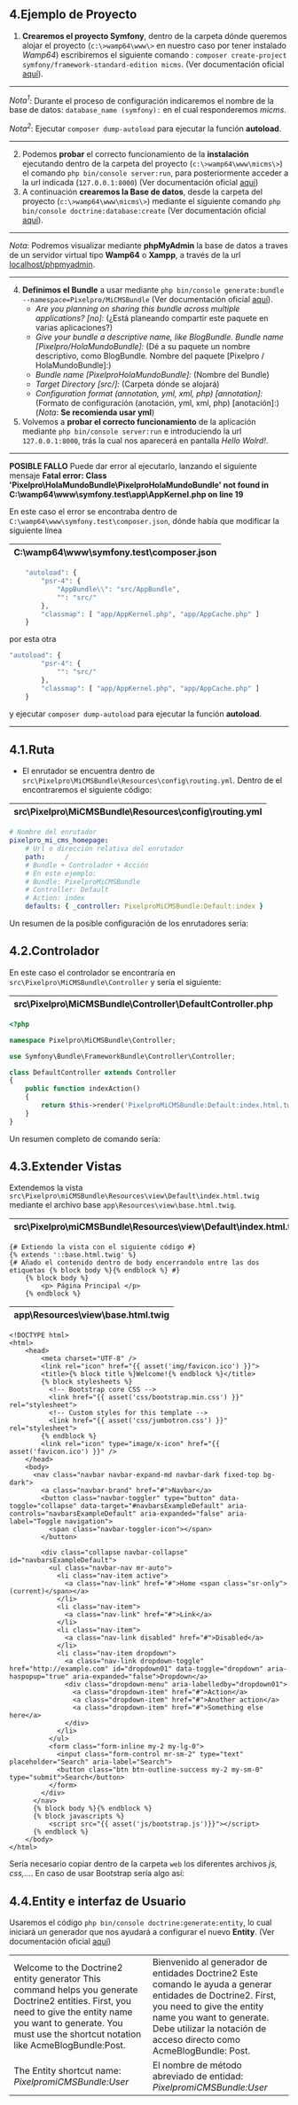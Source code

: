 4.Ejemplo de Proyecto
----------------------
1. **Crearemos el proyecto Symfony**, dentro de la carpeta dónde queremos alojar el proyecto (`c:\>wamp64\www\>` en nuestro caso por tener instalado *Wamp64*) escribiremos el siguiente comando : `composer create-project symfony/framework-standard-edition micms`.  (Ver documentación oficial [aquí](https://symfony.com/doc/current/setup.html#creating-symfony-applications-with-composer)).
----------------------------------

*Nota<sup>1</sup>*: Durante el proceso de configuración indicaremos el nombre de la base de datos: `database_name (symfony):` en el cual responderemos *micms*.

*Nota<sup>2</sup>*:  Ejecutar `composer dump-autoload` para ejecutar la función **autoload**.

----------------------------------

2. Podemos **probar** el correcto funcionamiento de la **instalación** ejecutando dentro de la carpeta del proyecto (`c:\>wamp64\www\micms\>`) el comando `php bin/console server:run`, para posteriormente acceder a la url indicada (`127.0.0.1:8000`) (Ver documentación oficial [aquí](https://symfony.com/doc/current/setup.html#running-the-symfony-application))
3. A continuación **crearemos la Base de datos**, desde la carpeta del proyecto (`c:\>wamp64\www\micms\>`) mediante el siguiente comando `php bin/console doctrine:database:create` (Ver documentación oficial [aquí](https://symfony.com/doc/current/doctrine.html#configuring-the-database)).

----------------------------------

*Nota*: Podremos visualizar mediante **phpMyAdmin** la base de datos a traves de un servidor virtual tipo **Wamp64** o **Xampp**, a través de la url [localhost/phpmyadmin](http://localhost/phpmyadmin/).

----------------------------------

4. **Definimos el Bundle** a usar mediante `php bin/console generate:bundle --namespace=Pixelpro/MiCMSBundle` (Ver documentación oficial [aquí](https://symfony.com/doc/current/bundles/SensioGeneratorBundle/commands/generate_bundle.html)).
   * *Are you planning on sharing this bundle across multiple applications? [no]:* (¿Está planeando compartir este paquete en varias aplicaciones?)
   * *Give your bundle a descriptive name, like BlogBundle. Bundle name [Pixelpro/HolaMundoBundle]:* (Dé a su paquete un nombre descriptivo, como BlogBundle. Nombre del paquete [Pixelpro / HolaMundoBundle]:)
   * *Bundle name [PixelproHolaMundoBundle]:* (Nombre del Bundle)
   * *Target Directory [src/]:* (Carpeta dónde se alojará)
   * *Configuration format (annotation, yml, xml, php) [annotation]:* (Formato de configuración (anotación, yml, xml, php) [anotación]:) (*Nota*: **Se recomienda usar yml**)
5. Volvemos a **probar el correcto funcionamiento** de la aplicación mediante `php bin/console server:run` e introduciendo la url `127.0.0.1:8000`, trás la cual nos aparecerá en pantalla *Hello Wolrd!*.

---------------------------------------------------------
**POSIBLE FALLO**
Puede dar error al ejecutarlo, lanzando el siguiente mensaje **Fatal error: Class 'Pixelpro\HolaMundoBundle\PixelproHolaMundoBundle' not found in C:\wamp64\www\symfony.test\app\AppKernel.php on line 19**

En este caso el error se encontraba dentro de `C:\wamp64\www\symfony.test\composer.json`, dónde había que modificar la siguiente línea 

| C:\wamp64\www\symfony.test\composer.json |
|------------------------------------------|

```php
    "autoload": {
        "psr-4": {
            "AppBundle\\": "src/AppBundle",
            "": "src/"
        },
        "classmap": [ "app/AppKernel.php", "app/AppCache.php" ]
    }
```

por esta otra 

```php
"autoload": {
        "psr-4": {
            "": "src/"
        },
        "classmap": [ "app/AppKernel.php", "app/AppCache.php" ]
    }
```

y ejecutar `composer dump-autoload` para ejecutar la función **autoload**. 

---------------------------------------------------------

4.1.Ruta
---------
* El enrutador se encuentra dentro de `src\Pixelpro\MiCMSBundle\Resources\config\routing.yml`. Dentro de el encontraremos el siguiente código:

| src\Pixelpro\MiCMSBundle\Resources\config\routing.yml |
|-------------------------------------------------------|

```yml
# Nombre del enrutador
pixelpro_mi_cms_homepage:
    # Url o dirección relativa del enrutador
    path:     /
    # Bundle + Controlador + Acción
    # En este ejemplo:
    # Bundle: PixelproMiCMSBundle
    # Controller: Default
    # Action: index
    defaults: { _controller: PixelproMiCMSBundle:Default:index }
```

Un resumen de la posible configuración de los enrutadores sería:

4.2.Controlador
---------------

En este caso el controlador se encontraría en `src\Pixelpro\MiCMSBundle\Controller` y sería el siguiente:

| src\Pixelpro\MiCMSBundle\Controller\DefaultController.php |
|-----------------------------------------------------------|

```php
<?php

namespace Pixelpro\MiCMSBundle\Controller;

use Symfony\Bundle\FrameworkBundle\Controller\Controller;

class DefaultController extends Controller
{
    public function indexAction()
    {
        return $this->render('PixelproMiCMSBundle:Default:index.html.twig');
    }
}
```

Un resumen completo de comando sería:


4.3.Extender Vistas
-------------------

Extendemos la vista `src\Pixelpro\miCMSBundle\Resources\view\Default\index.html.twig` mediante el archivo base `app\Resources\view\base.html.twig`.

| src\Pixelpro\miCMSBundle\Resources\view\Default\index.html.twig |
|-----------------------------------------------------------------|

```twig
{# Extiendo la vista con el siguiente código #}
{% extends '::base.html.twig' %} 
{# Añado el contenido dentro de body encerrandolo entre las dos etiquetas {% block body %}{% endblock %} #}
    {% block body %}
        <p> Página Principal </p>
    {% endblock %}
```

| app\Resources\view\base.html.twig |
|-----------------------------------|

```twig
<!DOCTYPE html>
<html>
    <head>
        <meta charset="UTF-8" />
        <link rel="icon" href="{{ asset('img/favicon.ico') }}">
        <title>{% block title %}Welcome!{% endblock %}</title>
        {% block stylesheets %}
          <!-- Bootstrap core CSS -->
          <link href="{{ asset('css/bootstrap.min.css') }}" rel="stylesheet">
          <!-- Custom styles for this template -->
          <link href="{{ asset('css/jumbotron.css') }}" rel="stylesheet">
        {% endblock %}
        <link rel="icon" type="image/x-icon" href="{{ asset('favicon.ico') }}" />
    </head>
    <body>
      <nav class="navbar navbar-expand-md navbar-dark fixed-top bg-dark">
        <a class="navbar-brand" href="#">Navbar</a>
        <button class="navbar-toggler" type="button" data-toggle="collapse" data-target="#navbarsExampleDefault" aria-controls="navbarsExampleDefault" aria-expanded="false" aria-label="Toggle navigation">
          <span class="navbar-toggler-icon"></span>
        </button>

        <div class="collapse navbar-collapse" id="navbarsExampleDefault">
          <ul class="navbar-nav mr-auto">
            <li class="nav-item active">
              <a class="nav-link" href="#">Home <span class="sr-only">(current)</span></a>
            </li>
            <li class="nav-item">
              <a class="nav-link" href="#">Link</a>
            </li>
            <li class="nav-item">
              <a class="nav-link disabled" href="#">Disabled</a>
            </li>
            <li class="nav-item dropdown">
              <a class="nav-link dropdown-toggle" href="http://example.com" id="dropdown01" data-toggle="dropdown" aria-haspopup="true" aria-expanded="false">Dropdown</a>
              <div class="dropdown-menu" aria-labelledby="dropdown01">
                <a class="dropdown-item" href="#">Action</a>
                <a class="dropdown-item" href="#">Another action</a>
                <a class="dropdown-item" href="#">Something else here</a>
              </div>
            </li>
          </ul>
          <form class="form-inline my-2 my-lg-0">
            <input class="form-control mr-sm-2" type="text" placeholder="Search" aria-label="Search">
            <button class="btn btn-outline-success my-2 my-sm-0" type="submit">Search</button>
          </form>
        </div>
      </nav>
      {% block body %}{% endblock %}
      {% block javascripts %}
          <script src="{{ asset('js/bootstrap.js')}}"></script>
      {% endblock %}
    </body>
</html>
```

Sería necesario copiar dentro de la carpeta `web` los diferentes archivos *js, css,...*. En caso de usar Bootstrap sería algo así:

4.4.Entity e interfaz de Usuario
--------------------------------

Usaremos el código `php bin/console doctrine:generate:entity`, lo cual iniciará un generador que nos ayudará a configurar el nuevo **Entity**. (Ver documentación oficial [aquí](https://symfony.com/doc/2.7/security/entity_provider.html#content_wrapper))

<table>
  <tr> 
    <td> Welcome to the Doctrine2 entity generator                     
This command helps you generate Doctrine2 entities.           
First, you need to give the entity name you want to generate. 
You must use the shortcut notation like AcmeBlogBundle:Post.  </td><td> Bienvenido al generador de entidades Doctrine2
Este comando le ayuda a generar entidades de Doctrine2.
First, you need to give the entity name you want to generate.
Debe utilizar la notación de acceso directo como AcmeBlogBundle: Post. 
    </td>
  </tr>
  <tr> 
    <td>
      The Entity shortcut name: <i>PixelpromiCMSBundle:User</i>
    </td>
    <td>
      El nombre de método abreviado de entidad: <i>PixelpromiCMSBundle:User</i>
    </td>
  </tr>
</table>
